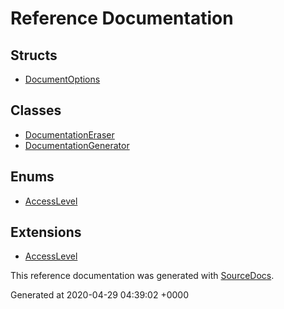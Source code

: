 # Reference Documentation

## Structs

-   [DocumentOptions](structs/DocumentOptions.md)

## Classes

-   [DocumentationEraser](classes/DocumentationEraser.md)
-   [DocumentationGenerator](classes/DocumentationGenerator.md)

## Enums

-   [AccessLevel](enums/AccessLevel.md)

## Extensions

-   [AccessLevel](extensions/AccessLevel.md)

This reference documentation was generated with
[SourceDocs](https://github.com/eneko/SourceDocs).

Generated at 2020-04-29 04:39:02 +0000